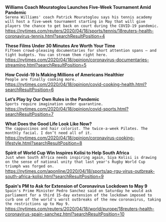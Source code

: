**Williams Coach Mouratoglou Launches Five-Week Tournament Amid Pandemic**\
`Serena Williams' coach Patrick Mouratoglou says his tennis academy will host a five-week tournament starting in May that will give players the chance to get back on court during the COVID-19 pandemic.  `\
https://nytimes.com/reuters/2020/04/18/sports/tennis/18reuters-health-coronavirus-tennis.html?searchResultPosition=4

**These Films Under 30 Minutes Are Worth Your Time**\
`Fifteen crowd-pleasing documentaries for short attention spans — and tight budgets. You can stream them right here.`\
https://nytimes.com/2020/04/18/opinion/coronavirus-documentaries-streaming.html?searchResultPosition=5

**How Covid-19 Is Making Millions of Americans Healthier**\
`People are finally cooking more.`\
https://nytimes.com/2020/04/18/opinion/covid-cooking-health.html?searchResultPosition=6

**Let’s Play by Our Own Rules in the Pandemic**\
`Sports require imagination under quarantine.`\
https://nytimes.com/2020/04/18/opinion/covid-sports.html?searchResultPosition=7

**What Does the Good Life Look Like Now?**\
`The cappuccinos and hair colorist. The twice-a-week Pilates. The monthly facial. I don’t need all of it.`\
https://nytimes.com/2020/04/18/opinion/coronavirus-cooking-lifestyle.html?searchResultPosition=8

**Spirit of World Cup Win Inspires Kolisi to Help South Africa**\
`Just when South Africa needs inspiring again, Siya Kolisi is drawing on the sense of national unity that last year's Rugby World Cup triumph was forged on.`\
https://nytimes.com/aponline/2020/04/18/sports/ap-rgu-virus-outbreak-south-africa-kolisi.html?searchResultPosition=9

**Spain's PM to Ask for Extension of Coronavirus Lockdown to May 9**\
`Spain's Prime Minister Pedro Sanchez said on Saturday he would ask parliament for a third 15-day extension of the lockdown imposed to curb one of the world's worst outbreaks of the new coronavirus, taking the restrictions up to May 9.`\
https://nytimes.com/reuters/2020/04/18/world/europe/18reuters-health-coronavirus-spain-sanchez.html?searchResultPosition=10

